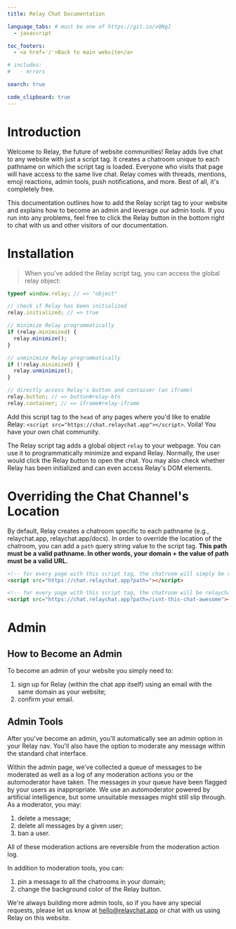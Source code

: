 ```yaml
---
title: Relay Chat Documentation

language_tabs: # must be one of https://git.io/vQNgJ
  - javascript

toc_footers:
  - <a href='/'>Back to main website</a>

# includes:
#   - errors

search: true

code_clipboard: true
---
```


# Introduction

Welcome to Relay, the future of website communities! Relay adds live chat to any website with just a script tag. It creates a chatroom unique to each pathname on which the script tag is loaded. Everyone who visits that page will have access to the same live chat. Relay comes with threads, mentions, emoji reactions, admin tools, push notifications, and more. Best of all, it's completely free.

This documentation outlines how to add the Relay script tag to your website and explains how to become an admin and leverage our admin tools. If you run into any problems, feel free to click the Relay button in the bottom right to chat with us and other visitors of our documentation.

# Installation

> When you've added the Relay script tag, you can access the global relay object:

```javascript
typeof window.relay; // => "object"

// check if Relay has been initialized
relay.initialized; // => true

// minimize Relay programmatically
if (relay.minimized) {
  relay.minimize();
}

// unminimize Relay programmatically
if (!relay.minimized) {
  relay.unminimize();
}

// directly access Relay's button and container (an iframe)
relay.button; // => button#relay-btn
relay.container; // => iframe#relay-iframe
```

Add this script tag to the `head` of any pages where you'd like to enable Relay: `<script src="https://chat.relaychat.app"></script>`. Voila! You have your own chat community.

The Relay script tag adds a global object `relay` to your webpage. You can use it to programmatically minimize and expand Relay. Normally, the user would click the Relay button to open the chat. You may also check whether Relay has been initialized and can even access Relay's DOM elements.

# Overriding the Chat Channel's Location

By default, Relay creates a chatroom specific to each pathname (e.g., relaychat.app, relaychat.app/docs). In order to override the location of the chatroom, you can add a `path` query string value to the script tag. **This path must be a valid pathname. In other words, your domain + the value of path must be a valid URL.**

```html
<!-- for every page with this script tag, the chatroom will simply be relaychat.app -->
<script src="https://chat.relaychat.app?path="></script>

<!-- for every page with this script tag, the chatroom will be relaychat.app/isnt-this-chat-awesome -->
<script src="https://chat.relaychat.app?path=/isnt-this-chat-awesome"></script>
```

# Admin

## How to Become an Admin

To become an admin of your website you simply need to:

1. sign up for Relay (within the chat app itself) using an email with the same domain as your website;
2. confirm your email.

## Admin Tools

After you've become an admin, you'll automatically see an admin option in your Relay nav. You'll also have the option to moderate any message within the standard chat interface.

Within the admin page, we've collected a queue of messages to be moderated as well as a log of any moderation actions you or the automoderator have taken. The messages in your queue have been flagged by your users as inappropriate. We use an automoderator powered by artificial intelligence, but some unsuitable messages might still slip through. As a moderator, you may:

1. delete a message;
2. delete all messages by a given user;
3. ban a user.

All of these moderation actions are reversible from the moderation action log.

In addition to moderation tools, you can:

1. pin a message to all the chatrooms in your domain;
2. change the background color of the Relay button.

We're always building more admin tools, so if you have any special requests, please let us know at hello@relaychat.app or chat with us using Relay on this website.
